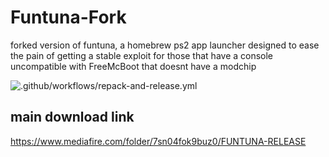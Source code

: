 # Funtuna-Fork
forked version of funtuna, a homebrew ps2 app launcher designed to ease the pain of getting a stable exploit for those that have a console uncompatible with FreeMcBoot that doesnt have a modchip

![.github/workflows/repack-and-release.yml](https://github.com/israpps/Funtuna-Fork/workflows/.github/workflows/repack-and-release.yml/badge.svg)





## main download link 

https://www.mediafire.com/folder/7sn04fok9buz0/FUNTUNA-RELEASE
